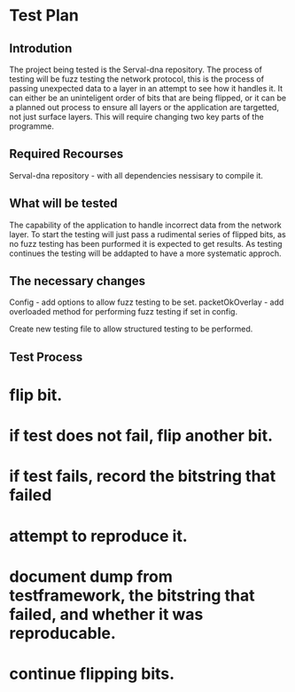 Test Plan
=========

Introdution
-----------
The project being tested is the Serval-dna repository.
The process of testing will be fuzz testing the network protocol,
this is the process of passing unexpected data to a layer in an attempt to see how it handles it.
It can either be an uninteligent order of bits that are being flipped,
or it can be a planned out process to ensure all layers or the application are targetted, not just surface layers.
This will require changing two key parts of the programme.

Required Recourses
------------------
Serval-dna repository - with all dependencies nessisary to compile it.

What will be tested
-------------------
The capability of the application to handle incorrect data from the network layer.
To start the testing will just pass a rudimental series of flipped bits, 
as no fuzz testing has been purformed it is expected to get results.
As testing continues the testing will be addapted to have a more systematic approch.

The necessary changes
---------------------
Config - add options to allow fuzz testing to be set.
packetOkOverlay - add overloaded method for performing fuzz testing if set in config.

Create new testing file to allow structured testing to be performed.

Test Process
------------
# flip bit.
# if test does not fail, flip another bit.
# if test fails, record the bitstring that failed
# attempt to reproduce it.
# document dump from testframework, the bitstring that failed, and whether it was reproducable.
# continue flipping bits.

